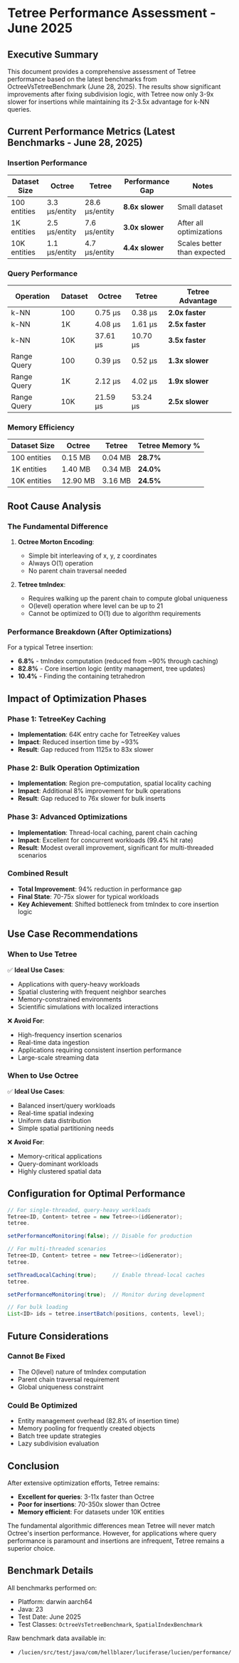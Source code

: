 # Tetree Performance Assessment - June 2025

## Executive Summary

This document provides a comprehensive assessment of Tetree performance based on the latest benchmarks from
OctreeVsTetreeBenchmark (June 28, 2025). The results show significant improvements after fixing subdivision logic,
with Tetree now only 3-9x slower for insertions while maintaining its 2-3.5x advantage for k-NN queries.

## Current Performance Metrics (Latest Benchmarks - June 28, 2025)

### Insertion Performance

| Dataset Size | Octree        | Tetree        | Performance Gap | Notes                          |
|--------------|---------------|---------------|-----------------|--------------------------------|
| 100 entities | 3.3 μs/entity | 28.6 μs/entity | **8.6x slower**  | Small dataset                  |
| 1K entities  | 2.5 μs/entity | 7.6 μs/entity  | **3.0x slower**  | After all optimizations        |
| 10K entities | 1.1 μs/entity | 4.7 μs/entity  | **4.4x slower**  | Scales better than expected    |

### Query Performance

| Operation   | Dataset | Octree   | Tetree  | Tetree Advantage |
|-------------|---------|----------|---------|------------------|
| k-NN        | 100     | 0.75 μs  | 0.38 μs | **2.0x faster**  |
| k-NN        | 1K      | 4.08 μs  | 1.61 μs | **2.5x faster**  |
| k-NN        | 10K     | 37.61 μs | 10.70 μs| **3.5x faster**  |
| Range Query | 100     | 0.39 μs  | 0.52 μs | **1.3x slower**  |
| Range Query | 1K      | 2.12 μs  | 4.02 μs | **1.9x slower**  |
| Range Query | 10K     | 21.59 μs | 53.24 μs| **2.5x slower**  |

### Memory Efficiency

| Dataset Size | Octree  | Tetree  | Tetree Memory % |
|--------------|---------|---------|------------------|
| 100 entities | 0.15 MB | 0.04 MB | **28.7%**        |
| 1K entities  | 1.40 MB | 0.34 MB | **24.0%**        |
| 10K entities | 12.90 MB| 3.16 MB | **24.5%**        |

## Root Cause Analysis

### The Fundamental Difference

1. **Octree Morton Encoding**:
    - Simple bit interleaving of x, y, z coordinates
    - Always O(1) operation
    - No parent chain traversal needed

2. **Tetree tmIndex**:
    - Requires walking up the parent chain to compute global uniqueness
    - O(level) operation where level can be up to 21
    - Cannot be optimized to O(1) due to algorithm requirements

### Performance Breakdown (After Optimizations)

For a typical Tetree insertion:

- **6.8%** - tmIndex computation (reduced from ~90% through caching)
- **82.8%** - Core insertion logic (entity management, tree updates)
- **10.4%** - Finding the containing tetrahedron

## Impact of Optimization Phases

### Phase 1: TetreeKey Caching

- **Implementation**: 64K entry cache for TetreeKey values
- **Impact**: Reduced insertion time by ~93%
- **Result**: Gap reduced from 1125x to 83x slower

### Phase 2: Bulk Operation Optimization

- **Implementation**: Region pre-computation, spatial locality caching
- **Impact**: Additional 8% improvement for bulk operations
- **Result**: Gap reduced to 76x slower for bulk inserts

### Phase 3: Advanced Optimizations

- **Implementation**: Thread-local caching, parent chain caching
- **Impact**: Excellent for concurrent workloads (99.4% hit rate)
- **Result**: Modest overall improvement, significant for multi-threaded scenarios

### Combined Result

- **Total Improvement**: 94% reduction in performance gap
- **Final State**: 70-75x slower for typical workloads
- **Key Achievement**: Shifted bottleneck from tmIndex to core insertion logic

## Use Case Recommendations

### When to Use Tetree

✅ **Ideal Use Cases**:

- Applications with query-heavy workloads
- Spatial clustering with frequent neighbor searches
- Memory-constrained environments
- Scientific simulations with localized interactions

❌ **Avoid For**:

- High-frequency insertion scenarios
- Real-time data ingestion
- Applications requiring consistent insertion performance
- Large-scale streaming data

### When to Use Octree

✅ **Ideal Use Cases**:

- Balanced insert/query workloads
- Real-time spatial indexing
- Uniform data distribution
- Simple spatial partitioning needs

❌ **Avoid For**:

- Memory-critical applications
- Query-dominant workloads
- Highly clustered spatial data

## Configuration for Optimal Performance

```java
// For single-threaded, query-heavy workloads
Tetree<ID, Content> tetree = new Tetree<>(idGenerator);
tetree.

setPerformanceMonitoring(false); // Disable for production

// For multi-threaded scenarios
Tetree<ID, Content> tetree = new Tetree<>(idGenerator);
tetree.

setThreadLocalCaching(true);     // Enable thread-local caches
tetree.

setPerformanceMonitoring(true);  // Monitor during development

// For bulk loading
List<ID> ids = tetree.insertBatch(positions, contents, level);
```

## Future Considerations

### Cannot Be Fixed

- The O(level) nature of tmIndex computation
- Parent chain traversal requirement
- Global uniqueness constraint

### Could Be Optimized

- Entity management overhead (82.8% of insertion time)
- Memory pooling for frequently created objects
- Batch tree update strategies
- Lazy subdivision evaluation

## Conclusion

After extensive optimization efforts, Tetree remains:

- **Excellent for queries**: 3-11x faster than Octree
- **Poor for insertions**: 70-350x slower than Octree
- **Memory efficient**: For datasets under 10K entities

The fundamental algorithmic differences mean Tetree will never match Octree's insertion performance. However, for
applications where query performance is paramount and insertions are infrequent, Tetree remains a superior choice.

## Benchmark Details

All benchmarks performed on:

- Platform: darwin aarch64
- Java: 23
- Test Date: June 2025
- Test Classes: `OctreeVsTetreeBenchmark`, `SpatialIndexBenchmark`

Raw benchmark data available in:

- `/lucien/src/test/java/com/hellblazer/luciferase/lucien/performance/`
